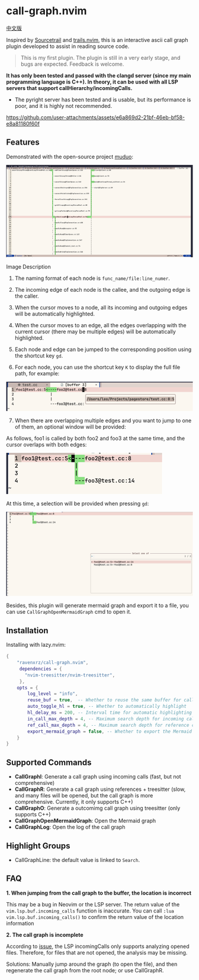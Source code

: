 # call-graph.nvim

[中文版](https://github.com/ravenxrz/call-graph.nvim/blob/main/README_CN.md)

Inspired by [Sourcetrail](https://github.com/CoatiSoftware/Sourcetrail) and [trails.nvim](https://github.com/kontura/trails.nvim), this is an interactive ascii call graph plugin developed to assist in reading source code.

> This is my first plugin. The plugin is still in a very early stage, and bugs are expected. Feedback is welcome.

**It has only been tested and passed with the clangd server (since my main programming language is C++). In theory, it can be used with all LSP servers that support callHierarchy/incomingCalls.**

- The pyright server has been tested and is usable, but its performance is poor, and it is highly not recommended. 

<https://github.com/user-attachments/assets/e6a869d2-21bf-46eb-bf58-e8a81180f60f>

## Features

Demonstrated with the open-source project [muduo](https://github.com/chenshuo/muduo):

![](./pic/example.png)

Image Description

1. The naming format of each node is `func_name/file:line_numer`.

2. The incoming edge of each node is the callee, and the outgoing edge is the caller.

3. When the cursor moves to a node, all its incoming and outgoing edges will be automatically highlighted.

4. When the cursor moves to an edge, all the edges overlapping with the current cursor (there may be multiple edges) will be automatically highlighted.

5. Each node and edge can be jumped to the corresponding position using the shortcut key `gd`.

6. For each node, you can use the shortcut key `K` to display the full file path, for example:

<img src="./pic/show_full_path.png" alt="image-20250217212652672" style="zoom:50%;" />

7. When there are overlapping multiple edges and you want to jump to one of them, an optional window will be provided:


As follows, foo1 is called by both foo2 and foo3 at the same time, and the cursor overlaps with both edges:

<img src="./pic/cursor_overlap_multi_edge.png" alt="image-20250217213038893" style="zoom:50%;" />

At this time, a selection will be provided when pressing `gd`:

<img src="./pic/multi_edge_goto.png" alt="image-20250217213125179" style="zoom:50%;" />

Besides, this plugin will generate mermaid graph and export it to a file, you can use `CallGraphOpenMermaidGraph` cmd to open it.

## Installation

Installing with lazy.nvim:

```lua
{
    "ravenxrz/call-graph.nvim",
     dependencies = {
       "nvim-treesitter/nvim-treesitter",
     },
    opts = {
        log_level = "info",
        reuse_buf = true,  -- Whether to reuse the same buffer for call graphs generated multiple times
        auto_toggle_hl = true, -- Whether to automatically highlight
        hl_delay_ms = 200, -- Interval time for automatic highlighting
        in_call_max_depth = 4, -- Maximum search depth for incoming calls 
        ref_call_max_depth = 4, -- Maximum search depth for reference calls
        export_mermaid_graph = false, -- Whether to export the Mermaid graph
    }
}
```

## Supported Commands

- **CallGraphI**: Generate a call graph using incoming calls (fast, but not comprehensive)
- **CallGraphR**: Generate a call graph using references + treesitter (slow, and many files will be opened, but the call graph is more comprehensive. Currently, it only supports C++)
- **CallGraphO**: Generate a outcomimg call graph using treesitter (only supports C++)
- **CallGraphOpenMermaidGraph**: Open the Mermaid graph
- **CallGraphLog**: Open the log of the call graph

## Highlight Groups

- CallGraphLine: the default value is linked to `Search`.


## FAQ

**1. When jumping from the call graph to the buffer, the location is incorrect**

This may be a bug in Neovim or the LSP server. The return value of the `vim.lsp.buf.incoming_calls` function is inaccurate. You can call `:lua vim.lsp.buf.incoming_calls()` to confirm the return value of the location information

**2. The call graph is incomplete**

According to [issue](https://github.com/clangd/clangd/issues/609), the LSP incomingCalls only supports analyzing opened files. Therefore, for files that are not opened, the analysis may be missing.

Solutions: Manually jump around the graph (to open the file), and then regenerate the call graph from the root node; or use CallGraphR.



